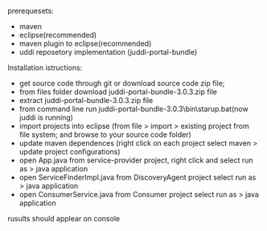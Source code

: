 prerequesets:
- maven
- eclipse(recommended)
- maven plugin to eclipse(recommended)
- uddi reposetory implementation (juddi-portal-bundle)

Installation istructions:

- get source code through git or download source code zip file;
- from files folder download juddi-portal-bundle-3.0.3.zip file
- extract juddi-portal-bundle-3.0.3.zip file
- from command line run juddi-portal-bundle-3.0.3\bin\starup.bat(now juddi is running)
- import projects into eclipse (from file > import > existing project from file system; and browse to your source code folder)
- update maven dependences (right click on each project select maven > update project configurations)
- open App.java from service-provider project, right click and select run as > java application
- open ServiceFinderImpl.java from DiscoveryAgent project select run as > java application
- open ConsumerService.java from Consumer project select run as > java application

rusults should applear on console

